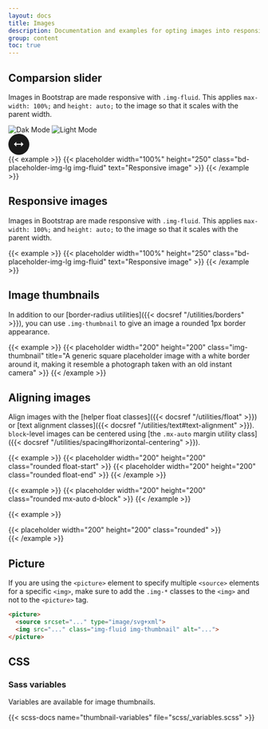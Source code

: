 ```yaml
---
layout: docs
title: Images
description: Documentation and examples for opting images into responsive behavior (so they never become wider than their parent) and add lightweight styles to them—all via classes.
group: content
toc: true
---
```

## Comparsion slider

Images in Bootstrap are made responsive with `.img-fluid`. This applies `max-width: 100%;` and `height: auto;` to the image so that it scales with the parent width.
<div class="d-flex w-100 position-relative overflow-hidden">
<div class="position-relative flex-xl-shrink-0 zindex-5 start-50 translate-middle-x my-n1" style="max-width: 1920px;">
<div class="mx-md-n5 mx-xl-0">
<div class="mx-n4 mx-sm-n5 mx-xl-0">
<div class="mx-n5 mx-xl-0">
<img-comparison-slider class="mx-n5 mx-xl-0">
    <img slot="first" src="assets/img/dark-mode.jpg" alt="Dak Mode">
    <img slot="second" src="assets/img/light-mode.jpg" alt="Light Mode">
    <div slot="handle" style="width: 42px;">
    <svg class="text-primary rounded-circle" width="42" height="42" viewBox="0 0 42 42" xmlns="http://www.w3.org/2000/svg">
    <g>
    <circle fill="currentColor" cx="21" cy="21" r="21"></circle>
    </g>
    <path fill="white" d="M25.5019 19.7494H15.9147V15.9146L11.1211 20.7081L15.9147 25.5017V21.6669H25.5019V25.5017L30.2955 20.7081L25.5019 15.9146V19.7494Z"></path>
    </svg>
    </div>
</img-comparison-slider>
</div>
</div>
</div>
</div>
<div class="position-absolute top-0 start-0 w-50 h-100 bg-dark"></div>
<div class="position-absolute top-0 end-0 w-50 h-100" style="background-color: #f6f9fc;"></div>
</div>
{{< example >}}
{{< placeholder width="100%" height="250" class="bd-placeholder-img-lg img-fluid" text="Responsive image" >}}
{{< /example >}}



## Responsive images

Images in Bootstrap are made responsive with `.img-fluid`. This applies `max-width: 100%;` and `height: auto;` to the image so that it scales with the parent width.

{{< example >}}
{{< placeholder width="100%" height="250" class="bd-placeholder-img-lg img-fluid" text="Responsive image" >}}
{{< /example >}}

## Image thumbnails

In addition to our [border-radius utilities]({{< docsref "/utilities/borders" >}}), you can use `.img-thumbnail` to give an image a rounded 1px border appearance.

{{< example >}}
{{< placeholder width="200" height="200" class="img-thumbnail" title="A generic square placeholder image with a white border around it, making it resemble a photograph taken with an old instant camera" >}}
{{< /example >}}

## Aligning images

Align images with the [helper float classes]({{< docsref "/utilities/float" >}}) or [text alignment classes]({{< docsref "/utilities/text#text-alignment" >}}). `block`-level images can be centered using [the `.mx-auto` margin utility class]({{< docsref "/utilities/spacing#horizontal-centering" >}}).

{{< example >}}
{{< placeholder width="200" height="200" class="rounded float-start" >}}
{{< placeholder width="200" height="200" class="rounded float-end" >}}
{{< /example >}}


{{< example >}}
{{< placeholder width="200" height="200" class="rounded mx-auto d-block" >}}
{{< /example >}}

{{< example >}}
<div class="text-center">
  {{< placeholder width="200" height="200" class="rounded" >}}
</div>
{{< /example >}}


## Picture

If you are using the `<picture>` element to specify multiple `<source>` elements for a specific `<img>`, make sure to add the `.img-*` classes to the `<img>` and not to the `<picture>` tag.

```html
<picture>
  <source srcset="..." type="image/svg+xml">
  <img src="..." class="img-fluid img-thumbnail" alt="...">
</picture>
```

## CSS

### Sass variables

Variables are available for image thumbnails.

{{< scss-docs name="thumbnail-variables" file="scss/_variables.scss" >}}
